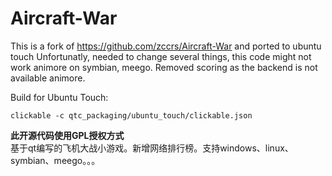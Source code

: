 Aircraft-War
============

This is a fork of https://github.com/zccrs/Aircraft-War and ported to ubuntu touch
Unfortunatly, needed to change several things, this code might not work animore on symbian, meego.
Removed scoring as the backend is not available animore.

Build for Ubuntu Touch:

`clickable -c qtc_packaging/ubuntu_touch/clickable.json`


<b>此开源代码使用GPL授权方式</b><br>
基于qt编写的飞机大战小游戏。新增网络排行榜。支持windows、linux、symbian、meego。。。
